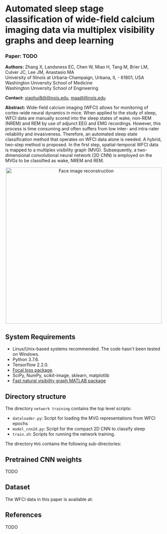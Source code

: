 # Automated sleep stage classification of wide-field calcium imaging data via multiplex visibility graphs and deep learning

### Paper: TODO

**Authors:** Zhang X, Landsness EC, Chen W, Miao H, Tang M, Brier LM, Culver JC, Lee JM, Anastasio MA <br />
University of Illinois at Urbana-Champaign, Urbana, IL - 61801, USA <br>
Washington University School of Medicine<br>
Washington University School of Engineering<br>

**Contact:** xiaohui8@illinois.edu, maa@illinois.edu

**Abstract:** Wide-field calcium imaging (WFCI) allows for monitoring of cortex-wide neural dynamics in mice. When applied to the study of sleep, WFCI data are manually scored into the sleep states of wake, non-REM (NREM) and REM by use of adjunct EEG and EMG recordings. However, this process is time consuming and often suffers from low inter- and intra-rater reliability and invasiveness. Therefore, an automated sleep state classification method that operates on WFCI data alone is needed. A hybrid, two-step method is proposed. In the first step, spatial-temporal WFCI data is mapped to a multiplex visibility graph (MVG). Subsequently, a two-dimensional convolutional neural network (2D CNN) is employed on the MVGs to be classified as wake, NREM and REM.
<p align="center">
<img src="./pic_recon/docs/MVG-CNN.png" alt="Face image reconstruction" width="500"/>
</p>

## System Requirements
- Linux/Unix-based systems recommended. The code hasn't been tested on Windows.
- Python 3.7.6. 
- Tensorflow 2.2.0.
- [Focal loss package](artemmavrin/focal-loss).
- SciPy, NumPy, scikit-image, sklearn, matplotlib
- [Fast natural visibility graph MATLAB package](https://www.mathworks.com/matlabcentral/fileexchange/70432-fast-natural-visibility-graph-nvg-for-matlab)
  
## Directory structure
The directory `network training` contains the top level scripts:
- `dataloader.py`: Script for loading the MVG representations from WFCI epochs
- `model_cnn2d.py`: Script for the compact 2D CNN to classify sleep
- `train.sh`: Scripts for running the network training.

The directory `MVG` contains the following sub-directories:

## Pretrained CNN weights
TODO

## Dataset
The WFCI data in this paper is available at: 

## References
TODO 





